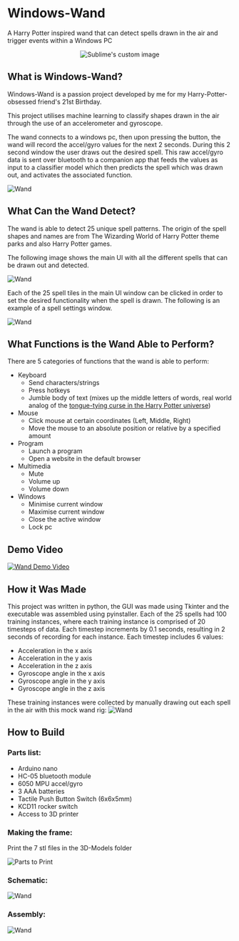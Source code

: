 # Windows-Wand
A Harry Potter inspired wand that can detect spells drawn in the air and trigger events within a Windows PC

<p align="center">
  <img src="https://github.com/Lexi-Hunter/Windows-Wand/blob/main/Images/Banner.jpg?raw=true" alt="Sublime's custom image"/>
</p>

## What is Windows-Wand?
Windows-Wand is a passion project developed by me for my Harry-Potter-obsessed friend's 21st Birthday.

This project utilises machine learning to classify shapes drawn in the air through the use of an accelerometer and gyroscope.

The wand connects to a windows pc, then upon pressing the button, the wand will record the accel/gyro values for the next 2 seconds. During this 2 second window the user draws out the desired spell. This raw accel/gyro data is sent over bluetooth to a companion app that feeds the values as input to a classifier model which then predicts the spell which was drawn out, and activates the associated function.

![Wand](Images/Picture_of_Wand.png)

## What Can the Wand Detect?
The wand is able to detect 25 unique spell patterns. The origin of the spell shapes and names are from The Wizarding World of Harry Potter theme parks and also Harry Potter games.

The following image shows the main UI with all the different spells that can be drawn out and detected.

![Wand](Images/UI_Main.jpg)

Each of the 25 spell tiles in the main UI window can be clicked in order to set the desired functionality when the spell is drawn. The following is an example of a spell settings window.

![Wand](Images/Spell_Settings.jpg)

## What Functions is the Wand Able to Perform?
There are 5 categories of functions that the wand is able to perform:
* Keyboard
  * Send characters/strings
  * Press hotkeys
  * Jumble body of text (mixes up the middle letters of words, real world analog of the [tongue-tying curse in the Harry Potter universe](https://harrypotter.fandom.com/wiki/Tongue-Tying_Curse))
* Mouse
  * Click mouse at certain coordinates (Left, Middle, Right)
  * Move the mouse to an absolute position or relative by a specified amount
* Program
  * Launch a program
  * Open a website in the default browser
* Multimedia
  * Mute
  * Volume up
  * Volume down
* Windows
  * Minimise current window
  * Maximise current window
  * Close the active window
  * Lock pc

## Demo Video
[![Wand Demo Video](https://img.youtube.com/vi/Zhz-s_bLLy0/0.jpg)](https://www.youtube.com/watch?v=Zhz-s_bLLy0)

## How it Was Made
This project was written in python, the GUI was made using Tkinter and the executable was assembled using pyinstaller.
Each of the 25 spells had 100 training instances, where each training instance is comprised of 20 timesteps of data. Each timestep increments by 0.1 seconds, resulting in 2 seconds of recording for each instance.
Each timestep includes 6 values:
* Acceleration in the x axis
* Acceleration in the y axis
* Acceleration in the z axis
* Gyroscope angle in the x axis
* Gyroscope angle in the y axis
* Gyroscope angle in the z axis

These training instances were collected by manually drawing out each spell in the air with this mock wand rig:
![Wand](Images/Wand_Rig.jpg)

## How to Build
### Parts list:
* Arduino nano
* HC-05 bluetooth module
* 6050 MPU accel/gyro
* 3 AAA batteries
* Tactile Push Button Switch (6x6x5mm)
* KCD11 rocker switch
* Access to 3D printer

### Making the frame:
Print the 7 stl files in the 3D-Models folder

![Parts to Print](Images/Parts_to_Print.png)

### Schematic:
![Wand](Images/Schematic.png)

### Assembly:
![Wand](Images/Electronics_Inside.jpg)

